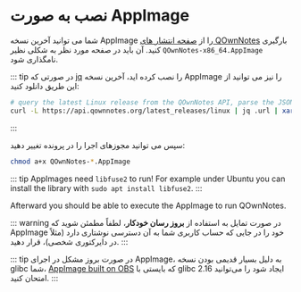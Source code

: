 # نصب به صورت AppImage

شما می توانید آخرین نسخه AppImage را از [صفحه انتشار های QOwnNotes](https://github.com/pbek/QOwnNotes/releases) بارگیری کنید. آن باید در صفحه مورد نظر به شکلی نظیر `QOwnNotes-x86_64.AppImage` نامگذاری شود.

::: tip
در صورتی که [jq](https://stedolan.github.io/jq/) را نصب کرده اید، آخرین نسخه AppImage را نیز می توانید از این طریق دانلود کنید:

```bash
# query the latest Linux release from the QOwnNotes API, parse the JSON for the URL and download it
curl -L https://api.qownnotes.org/latest_releases/linux | jq .url | xargs curl -Lo QOwnNotes-x86_64.AppImage
```
:::

سپس می توانید مجوزهای اجرا را در پرونده تغییر دهید:

```bash
chmod a+x QOwnNotes-*.AppImage
```

::: tip
AppImages need `libfuse2` to run! For example under Ubuntu you can install the library with `sudo apt install libfuse2`.
:::

Afterward you should be able to execute the AppImage to run QOwnNotes.

::: warning
در صورت تمایل به استفاده از **بروز رسان خودکار**، لطفاً مطمئن شوید که AppImage خود را در جایی که حساب کاربری شما به آن دسترسی نوشتاری دارد (مثلاً در دایرکتوری شخصی)، قرار دهید.
:::

::: tip
در صورت بروز مشکل در اجرای AppImage، به دلیل بسیار قدیمی بودن نسخه glibc شما، [AppImage built on OBS](https://download.opensuse.org/repositories/home:/pbek:/QOwnNotes/AppImage/QOwnNotes-latest-x86_64.AppImage) که بایستی با glibc 2.16 ایجاد شود را می‌توانید امتحان کنید.
:::
